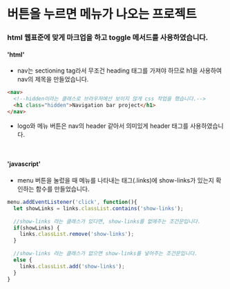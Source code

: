 # 버튼을 누르면 메뉴가 나오는 프로젝트

### html 웹표준에 맞게 마크업을 하고 toggle 메서드를 사용하였습니다.

#### 'html'
* nav는 sectioning tag라서 무조건 heading 태그를 가져야 하므로 h1을 사용하여 nav의 제목을 만들었습니다.
```html
<nav>
  <!--hidden이라는 클래스로 브라우저에선 보이지 않게 css 작업을 했습니다.-->
  <h1 class="hidden">Navigation bar project</h1>
</nav>
```

* logo와 메뉴 버튼은 nav의 header 같아서 의미있게 header 태그를 사용하였습니다.
<br/>

#### 'javascript'
* menu 버튼을 눌렀을 때 메뉴를 나타내는 태그(.links)에 show-links가 있는지 확인하는 함수를 만들었습니다.
```js
menu.addEventListener('click', function(){
  let showLinks = links.classList.contains('show-links');
  
  //show-links 라는 클래스가 있다면, show-links를 없애주는 조건문입니다.
  if(showLinks) {
    links.classList.remove('show-links');
  }
  
  //show-links 라는 클래스가 없으면 show-links를 넣어주는 조건문입니다.
  else {
    links.classList.add('show-links');
  }
}
```
